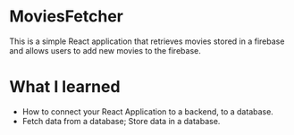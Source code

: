 # MoviesFetcher
This is a simple React application that retrieves movies stored in a firebase and allows users to add new movies to the firebase.
# What I learned
* How to connect your React Application to a backend, to a database.
* Fetch data from a database; Store data in a database.
